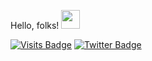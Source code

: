 
  Hello, folks! <img src="https://raw.githubusercontent.com/MartinHeinz/MartinHeinz/master/wave.gif" width="30px">
  
[![Visits Badge](https://badges.pufler.dev/visits/braydoncoyer/braydoncoyer)](https:braydoncoyer.dev)
[![Twitter Badge](https://img.shields.io/badge/Twitter-Profile-informational?style=flat&logo=twitter&logoColor=white&color=1CA2F1)](https://twitter.com/Hamza97Esc)
